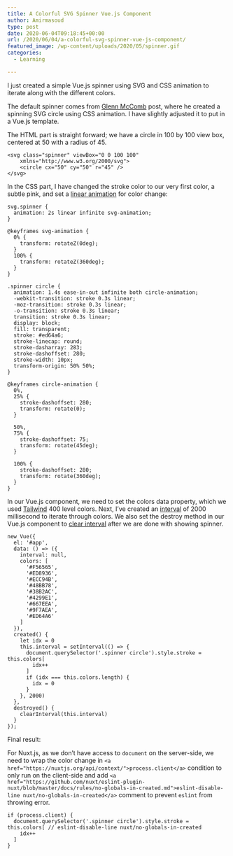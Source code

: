 ```yaml
---
title: A Colorful SVG Spinner Vue.js Component
author: Amirmasoud
type: post
date: 2020-06-04T09:18:45+00:00
url: /2020/06/04/a-colorful-svg-spinner-vue-js-component/
featured_image: /wp-content/uploads/2020/05/spinner.gif
categories:
  - Learning

---
```

I just created a simple Vue.js spinner using SVG and CSS animation to iterate along with the different colors.

The default spinner comes from&nbsp;<a rel="noreferrer noopener" target="_blank" href="https://glennmccomb.com/articles/building-a-pure-css-animated-svg-spinner/">Glenn McComb</a>&nbsp;post, where he created a spinning SVG circle using CSS animation. I have slightly adjusted it to put in a Vue.js template.

The HTML part is straight forward; we have a circle in 100 by 100 view box, centered at 50 with a radius of 45.

<pre class="wp-block-code"><code>&lt;svg class="spinner" viewBox="0 0 100 100" 
    xmlns="http://www.w3.org/2000/svg">
    &lt;circle cx="50" cy="50" r="45" />
&lt;/svg></code></pre>

In the CSS part, I have changed the stroke color to our very first color, a subtle pink, and set a [linear animation][1] for color change:

<pre class="wp-block-code"><code>svg.spinner {
  animation: 2s linear infinite svg-animation;
}

@keyframes svg-animation {
  0% {
    transform: rotateZ(0deg);
  }
  100% {
    transform: rotateZ(360deg);
  }
}

.spinner circle {
  animation: 1.4s ease-in-out infinite both circle-animation;
  -webkit-transition: stroke 0.3s linear;
  -moz-transition: stroke 0.3s linear;
  -o-transition: stroke 0.3s linear;
  transition: stroke 0.3s linear;
  display: block;
  fill: transparent;
  stroke: #ed64a6;
  stroke-linecap: round;
  stroke-dasharray: 283;
  stroke-dashoffset: 280;
  stroke-width: 10px;
  transform-origin: 50% 50%;
}

@keyframes circle-animation {
  0%,
  25% {
    stroke-dashoffset: 280;
    transform: rotate(0);
  }

  50%,
  75% {
    stroke-dashoffset: 75;
    transform: rotate(45deg);
  }

  100% {
    stroke-dashoffset: 280;
    transform: rotate(360deg);
  }
}</code></pre>

In our Vue.js component, we need to set the colors data property, which we used&nbsp;<a rel="noreferrer noopener" target="_blank" href="https://tailwindcss.com/docs/customizing-colors/#default-color-palette">Tailwind</a>&nbsp;400 level colors. Next, I&#8217;ve created an [interval][2] of 2000 millisecond to iterate through colors. We also set the destroy method in our Vue.js component to [clear interval][3] after we are done with showing spinner.

<pre class="wp-block-code"><code>new Vue({
  el: '#app',
  data: () => ({
    interval: null,
    colors: &#91;
      '#F56565',
      '#ED8936',
      '#ECC94B',
      '#48BB78',
      '#38B2AC',
      '#4299E1',
      '#667EEA',
      '#9F7AEA',
      '#ED64A6'
    ]
  }),
  created() {
    let idx = 0
    this.interval = setInterval(() => {
      document.querySelector('.spinner circle').style.stroke = this.colors&#91;
        idx++
      ]
      if (idx === this.colors.length) {
        idx = 0
      }
    }, 2000)
  },
  destroyed() {
    clearInterval(this.interval)
  }
});</code></pre>

Final result:

<div class="wp-block-cp-codepen-gutenberg-embed-block cp_embed_wrapper">
</div>

For Nuxt.js, as we don&#8217;t have access to `document` on the server-side, we need to wrap the color change in `<a href="https://nuxtjs.org/api/context/">process.client</a>` condition to only run on the client-side and add `<a href="https://github.com/nuxt/eslint-plugin-nuxt/blob/master/docs/rules/no-globals-in-created.md">eslint-disable-line nuxt/no-globals-in-created</a>` comment to prevent `eslint` from throwing error.

<pre class="wp-block-code"><code>if (process.client) {
  document.querySelector('.spinner circle').style.stroke = this.colors&#91; // eslint-disable-line nuxt/no-globals-in-created
    idx++
  ]
}</code></pre>

 [1]: https://developer.mozilla.org/en-US/docs/Web/CSS/animation-timing-function
 [2]: https://developer.mozilla.org/en-US/docs/Web/API/WindowOrWorkerGlobalScope/setInterval
 [3]: https://developer.mozilla.org/en-US/docs/Web/API/WindowOrWorkerGlobalScope/clearInterval